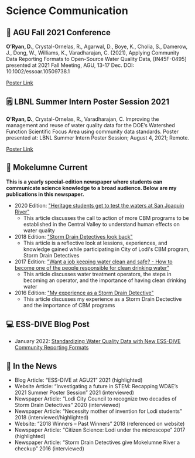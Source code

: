 # Science Communication


## :open_book: AGU Fall 2021 Conference
**O’Ryan, D.**, Crystal-Ornelas, R., Agarwal, D., Boye, K., Cholia, S., Damerow, J., Dong, W., Williams, K., Varadharajan, C. (2021), Applying Community Data Reporting Formats to Open-Source Water Quality Data, [IN45F-0495] presented at 2021 Fall Meeting, AGU, 13-17 Dec. DOI: 10.1002/essoar.10509738.1

[Poster Link](https://www.essoar.org/doi/10.1002/essoar.10509738.1)

## :spiral_notepad: LBNL Summer Intern Poster Session 2021
**O'Ryan, D.**, Crystal-Ornelas, R., Varadharajan, C. Improving the management and reuse of water quality data for the DOE’s Watershed Function Scientific Focus Area using community data standards. Poster presented at: LBNL Summer Intern Poster Session; August 4, 2021; Remote.

[Poster Link](https://event.fourwaves.com/summerpostersession2021/abstracts/d63d6e39-2b72-4821-a0d1-49782040d919)

## :newspaper: Mokelumne Current
**This is a yearly special-edition newspaper where students can communicate science knowledge to a broad audience. Below are my publications in this newspaper.**

- 2020 Edition: ["Heritage students get to test the waters at San Joaquin River"](https://github.com/dylanporyan/Science_Communication/blob/main/document_links/2020%20Mok%20Current-combined.pdf)
   -  This article discusses the call to action of more CBM programs to be established in the Central Valley to understand human effects on water quality
-  2018 Edition: ["Storm Drain Detectives look back"](https://github.com/dylanporyan/Science_Communication/blob/main/document_links/2018%20Mok%20Current%20-%20combined.pdf)
    -  This article is a reflective look at lessions, experiences, and knowledge gained while participating in City of Lodi's CBM program, Storm Drain Detectives
- 2017 Edition: ["Want a job keeping water clean and safe? \- How to become one of the people responsible for clean drinking water"](https://github.com/dylanporyan/Science_Communication/blob/main/document_links/Moke%20Current%202017-merged.pdf)
   - This article discusses water treatment operators, the steps in becoming an operator, and the importance of having clean drinking water
- 2016 Edition: ["My experience as a Storm Drain Detective"](https://github.com/dylanporyan/Science_Communication/blob/main/document_links/Moke%20Current%202016-merged.pdf)
   - This article discusses my experience as a Storm Drain Dectective and the importance of CBM programs

## :computer: ESS-DIVE Blog Post
- January 2022: [Standardizing Water Quality Data with New ESS-DIVE Community Reporting Formats](https://ess-dive.lbl.gov/2022/01/02/standardizing-water-quality-data-with-new-ess-dive-community-reporting-formats/)

## :newspaper: In the News
- Blog Article: “ESS-DIVE at AGU21” 2021 (highlighted)
- Website Article: “Investigating a future in STEM: Recapping WD&E’s 2021 Summer Poster Session” 2021 (interviewed)
- Newspaper Article: “Lodi City Council to recognize two decades of Storm Drain Detectives” 2020 (interviewed) 
- Newspaper Article: “Necessity mother of invention for Lodi students” 2018 (interviewed/highlighted)
- Website: “2018 Winners – Past Winners” 2018 (referenced on website)
- Newspaper Article: “Citizen Science: Lodi under the microscope” 2017 (highlighted)
- Newspaper Article: “Storm Drain Detectives give Mokelumne River a checkup” 2016 (interviewed)
